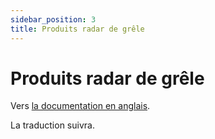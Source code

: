 ```yaml
---
sidebar_position: 3
title: Produits radar de grêle
---
```


# Produits radar de grêle

Vers [la documentation en anglais](https://opendatadocs.meteoswiss.ch/d-radar-data/d-radar-data/d3-hail-radar-products).

La traduction suivra.
